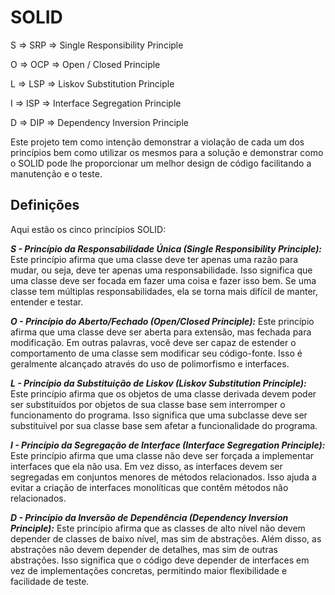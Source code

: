 # SOLID

S => SRP => Single Responsibility Principle

O	=> OCP => Open / Closed Principle

L	=> LSP => Liskov Substitution Principle

I	=> ISP => Interface Segregation Principle

D	=> DIP => Dependency Inversion Principle

Este projeto tem como intenção demonstrar a violação de cada um dos princípios bem como utilizar os mesmos para a solução e demonstrar como o SOLID pode lhe proporcionar um melhor design de código facilitando a manutenção e o teste.
 		 
## Definições		 
 
Aqui estão os cinco princípios SOLID:

**_S - Princípio da Responsabilidade Única (Single Responsibility Principle):_**
Este princípio afirma que uma classe deve ter apenas uma razão para mudar, ou seja, deve ter apenas uma responsabilidade. Isso significa que uma classe deve ser focada em fazer uma coisa e fazer isso bem. Se uma classe tem múltiplas responsabilidades, ela se torna mais difícil de manter, entender e testar.

**_O - Princípio do Aberto/Fechado (Open/Closed Principle):_**
Este princípio afirma que uma classe deve ser aberta para extensão, mas fechada para modificação. Em outras palavras, você deve ser capaz de estender o comportamento de uma classe sem modificar seu código-fonte. Isso é geralmente alcançado através do uso de polimorfismo e interfaces.

**_L - Princípio da Substituição de Liskov (Liskov Substitution Principle):_**
Este princípio afirma que os objetos de uma classe derivada devem poder ser substituídos por objetos de sua classe base sem interromper o funcionamento do programa. Isso significa que uma subclasse deve ser substituível por sua classe base sem afetar a funcionalidade do programa.

**_I - Princípio da Segregação de Interface (Interface Segregation Principle):_**
Este princípio afirma que uma classe não deve ser forçada a implementar interfaces que ela não usa. Em vez disso, as interfaces devem ser segregadas em conjuntos menores de métodos relacionados. Isso ajuda a evitar a criação de interfaces monolíticas que contêm métodos não relacionados.

**_D - Princípio da Inversão de Dependência (Dependency Inversion Principle):_**
Este princípio afirma que as classes de alto nível não devem depender de classes de baixo nível, mas sim de abstrações. Além disso, as abstrações não devem depender de detalhes, mas sim de outras abstrações. Isso significa que o código deve depender de interfaces em vez de implementações concretas, permitindo maior flexibilidade e facilidade de teste.

